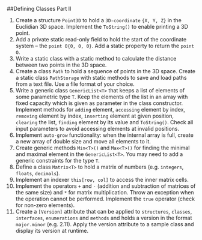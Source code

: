 ##Defining Classes Part II
1. Create a structure `Point3D` to hold a `3D-coordinate` `{X, Y, Z}` in the Euclidian 3D space. Implement the `ToString()` to enable printing a 3D point.
2. Add a private static read-only field to hold the start of the coordinate system – the `point O{0, 0, 0}`. Add a static property to return the `point O`.
3. Write a static class with a static method to calculate the distance between two points in the 3D space.
4. Create a class `Path` to hold a sequence of points in the 3D space. Create a static class `PathStorage` with static methods to save and load paths from a text file. Use a file format of your choice.
5. Write a generic class `GenericList<T>` that keeps a list of elements of some parametric type `T`. Keep the elements of the list in an array with fixed capacity which is given as parameter in the class constructor. Implement methods for `adding` element, `accessing` element by index, `removing` element by index, `inserting` element at given position, `clearing` the list, `finding` element by its value and `ToString()`. Check all input parameters to avoid accessing elements at invalid positions.
6. Implement `auto-grow` functionality: when the internal array is full, create a new array of double size and move all elements to it.
7. Create generic methods `Min<T>()` and `Max<T>()` for finding the minimal and maximal element in the  `GenericList<T>`. You may need to add a generic constraints for the type `T`.
8. Define a class `Matrix<T>` to hold a matrix of numbers (e.g. `integers`, `floats`, `decimals`). 
9. Implement an indexer `this[row, col]` to access the inner matrix cells.
10. Implement the operators `+` and `-` (addition and subtraction of matrices of the same size) and `*` for matrix multiplication. Throw an exception when the operation cannot be performed. Implement the `true` operator (check for non-zero elements).
11. Create a `[Version]` attribute that can be applied to `structures`, `classes`, `interfaces`, `enumerations` and `methods` and holds a version in the format `major.minor` (e.g. 2.11). Apply the version attribute to a sample class and display its version at runtime.










